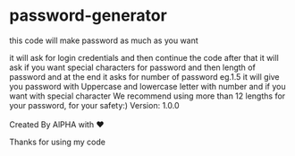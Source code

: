 # password-generator
this code will make password as much as you want

it will ask for login credentials and then continue the code after that it will ask if you want special characters for password and then length of password and at the end it asks for number of password eg.1.5 it will give you password with Uppercase and lowercase letter with number and if you want with special character
We recommend using more than 12 lengths for your password, for your safety:)
Version: 1.0.0
<br><br>
Created By AlPHA with ❤️


Thanks for using my code
